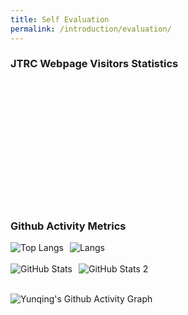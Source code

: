 ```yaml
---
title: Self Evaluation
permalink: /introduction/evaluation/
---
```



<style>
.intro{
font-family:times;
font-size:21px;
}
</style>

### JTRC Webpage Visitors Statistics

<div style="width: 200px; height: 200px; overflow: hidden; position: relative;">
<script type="text/javascript" id="clstr_globe" src="//clustrmaps.com/globe.js?d=9vq5poeNagJCJ7zKG0b-WOSUP-3-3EUyXuXlBCqKzp8"></script>
</div>

### Github Activity Metrics
<div style="display: flex; gap: 10px; flex-wrap: wrap;">
  <img src="https://github-readme-stats.vercel.app/api/top-langs/?username=Yunqing-Jia&layout=compact&theme=blueberry" alt="Top Langs">
  <img src="https://raw.githubusercontent.com/Yunqing-Jia/github-stats/master/generated/languages.svg#gh-dark-mode-only" alt="Langs">
</div>

<br>

<div style="display: flex; gap: 10px; flex-wrap: wrap;">
  <img src="https://raw.githubusercontent.com/Yunqing-Jia/github-stats/master/generated/overview.svg#gh-dark-mode-only" alt="GitHub Stats">
  <img src="[https://raw.githubusercontent.com/Yunqing-Jia/github-stats/master/generated/overview.svg#gh-dark-mode-only](https://github-readme-stats.vercel.app/api?username=Yunqing-Jia&show_icons=true&theme=react&rank_icon=percentile&hide=stars,prs&show=reviews&include_all_commits=true)" alt="GitHub Stats 2">
</div>

<br>

![Yunqing's Github Activity Graph](https://github-readme-activity-graph.vercel.app/graph?username=Yunqing-Jia&theme=react-dark)

